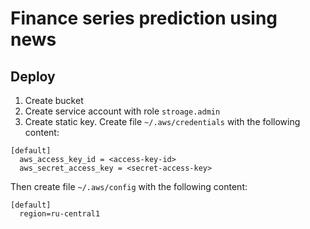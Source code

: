 # Finance series prediction using news

## Deploy

1. Create bucket
1. Create service account with role `stroage.admin`
1. Create static key. Create file `~/.aws/credentials` with the following content:
```
[default]
  aws_access_key_id = <access-key-id>
  aws_secret_access_key = <secret-access-key>
```
Then create file `~/.aws/config` with the following content:
```
[default]
  region=ru-central1
```